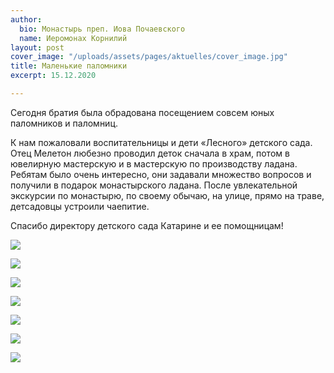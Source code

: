 ```yaml
---
author:
  bio: Монастырь преп. Иова Почаевского
  name: Иеромонах Корнилий
layout: post
cover_image: "/uploads/assets/pages/aktuelles/cover_image.jpg"
title: Маленькие паломники
excerpt: 15.12.2020

---
```

Сегодня братия была обрадована посещением совсем юных паломников и паломниц.

К нам пожаловали воспитательницы и дети «Лесного» детского сада. Отец Мелетон любезно проводил деток сначала в храм, потом в ювелирную мастерскую и в мастерскую по производству ладана. Ребятам было очень интересно, они задавали множество вопросов и получили в подарок монастырского ладана. После увлекательной экскурсии по монастырю, по своему обычаю, на улице, прямо на траве, детсадовцы устроили чаепитие.

Спасибо директору детского сада Катарине и ее помощницам!

![](https://res.cloudinary.com/hiobmon/image/upload/v1609151814/media/2020/_DSC0857_exb0xx.jpg)

![](https://res.cloudinary.com/hiobmon/image/upload/v1609151827/media/2020/_DSC0858_amznil.jpg)

![](https://res.cloudinary.com/hiobmon/image/upload/v1609151841/media/2020/_DSC0860_gobome.jpg)

![](https://res.cloudinary.com/hiobmon/image/upload/v1609151854/media/2020/_DSC0862_cyxoaq.jpg)

![](https://res.cloudinary.com/hiobmon/image/upload/v1609151879/media/2020/_DSC0864_fhvthl.jpg)

![](https://res.cloudinary.com/hiobmon/image/upload/v1609151890/media/2020/_DSC0866_hidjgn.jpg)

![](https://res.cloudinary.com/hiobmon/image/upload/v1609151901/media/2020/_DSC0868_o5sr0t.jpg)